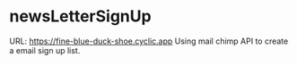 # newsLetterSignUp
URL: https://fine-blue-duck-shoe.cyclic.app
Using mail chimp API to create a email sign up list.

